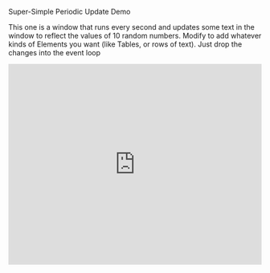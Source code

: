Super-Simple Periodic Update Demo

This one is a window that runs every second and updates some text in the window to reflect the values of 10 random numbers.  Modify to add whatever kinds of Elements you want (like Tables, or rows of text).  Just drop the changes into the event loop


<iframe src='https://trinket.io/embed/pygame/2962511ca0?start=result' width='100%' height='400' frameborder='0' marginwidth='0' marginheight='0' allowfullscreen></iframe>

